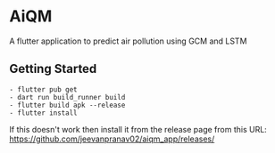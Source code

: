 # AiQM

A flutter application to predict air pollution using GCM and LSTM

## Getting Started
    - flutter pub get
    - dart run build_runner build
    - flutter build apk --release
    - flutter install

If this doesn't work then install it from the release page from this URL:
https://github.com/jeevanpranav02/aiqm_app/releases/
